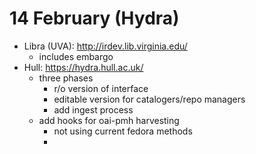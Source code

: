 14 February (Hydra)
===================

* Libra (UVA): http://irdev.lib.virginia.edu/
	* includes embargo
* Hull: https://hydra.hull.ac.uk/
	* three phases
		* r/o version of interface
		* editable version for catalogers/repo managers
		* add ingest process
	* add hooks for oai-pmh harvesting
		* not using current fedora methods
		* 